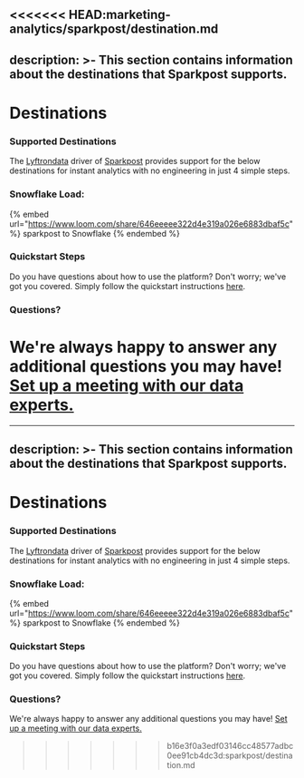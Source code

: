 <<<<<<< HEAD:marketing-analytics/sparkpost/destination.md
---
description: >-
    This section contains information about the destinations that Sparkpost
    supports.
---

# Destinations

### Supported Destinations

The [Lyftrondata](https://www.lyftrondata.com/) driver of [Sparkpost](https://www.lyftrondata.com/integration/marketing-analytics/sparkpost/) provides support for the below destinations for instant analytics with no engineering in just 4 simple steps.

### Snowflake Load:

{% embed url="https://www.loom.com/share/646eeeee322d4e319a026e6883dbaf5c" %}
sparkpost to Snowflake
{% endembed %}

### Quickstart Steps

Do you have questions about how to use the platform? Don't worry; we've got you covered. Simply follow the quickstart instructions [here](../../../quickstart-steps.md).

### Questions? <a href="#questions" id="questions"></a>

We're always happy to answer any additional questions you may have! [Set up a meeting with our data experts.](https://www.lyftrondata.com/book-a-meeting/)
=======
---
description: >-
    This section contains information about the destinations that Sparkpost
    supports.
---

# Destinations

### Supported Destinations

The [Lyftrondata](https://www.lyftrondata.com/) driver of [Sparkpost](https://www.lyftrondata.com/integration/marketing-analytics/sparkpost/) provides support for the below destinations for instant analytics with no engineering in just 4 simple steps.

### Snowflake Load:

{% embed url="https://www.loom.com/share/646eeeee322d4e319a026e6883dbaf5c" %}
sparkpost to Snowflake
{% endembed %}

### Quickstart Steps

Do you have questions about how to use the platform? Don't worry; we've got you covered. Simply follow the quickstart instructions [here](../../../quickstart-steps.md).

### Questions? <a href="#questions" id="questions"></a>

We're always happy to answer any additional questions you may have! [Set up a meeting with our data experts.](https://www.lyftrondata.com/book-a-meeting/)
>>>>>>> b16e3f0a3edf03146cc48577adbc0ee91cb4dc3d:sparkpost/destination.md
